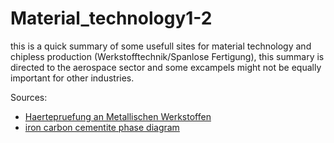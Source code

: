 # Material_technology1-2
this is a quick summary of some usefull sites for material technology and chipless production (Werkstofftechnik/Spanlose Fertigung), this summary is directed to the aerospace sector and some excampels might not be equally important for other industries. 

Sources:
* [Haertepruefung an Metallischen Werkstoffen](https://www.emcotest.com/index.php?eID=download&action=download&L=0&fileID=download:34368)
* [iron carbon cementite phase diagram](https://www.tf.uni-kiel.de/matwis/amat/iss/kap_6/illustr/s6_1_2.pdf)
